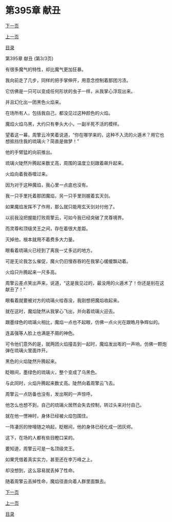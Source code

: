 <h1>第395章    献丑</h1>
            <div><p><a href="./1185_%E7%AC%AC396%E7%AB%A0_%E4%BA%94%E6%B2%B3%E4%B9%8B%E5%8A%9B.md">下一页</a></p><p><a href="./1183_%E7%AC%AC395%E7%AB%A0_%E7%8C%AE%E4%B8%91.md">上一页</a></p><p><a href="../">目录</a></p></div>
            <div><p>第395章    献丑 (第3/3页)</p><p>有很多魔气的特性，却比魔气更加狂暴。</p><p>我向前走了几步，同样的把手掌伸开，用意念控制着那团污渍。</p><p>它仿佛是一只可以变成任何形状的虫子一样，从我掌心浮现出来。</p><p>并且幻化出一团黑色火焰来。</p><p>在场所有人，包括我自己，都没见过这种颜色的火焰。</p><p>魔焰火焰乌黑，大约只有拳头大小，一副半死不活的模样。</p><p>望着这一幕，周擎云冷笑着说道，“你在哪学来的，这种不入流的火遁术？用它也想抵挡住我的琉璃火？简直是做梦！”</p><p>他的手臂猛的向前推出。</p><p>琉璃火陡然升腾起来数丈高，周围的温度立刻跟着飙升起来。</p><p>火焰向着我吞噬过来。</p><p>因为对于这种魔焰，我心里一点底也没有。</p><p>我一只手里托着那团魔焰，另一只手里则握着玄天剑。</p><p>如果魔焰发挥不了作用，那么就只能用玄天剑对付他了。</p><p>以前我没把握能打败周擎云，可如今我已经突破了灵尊境界。</p><p>而灵尊和顶级灵王之间，存在着很大差距。</p><p>灭掉他，根本就用不着费多大力量。</p><p>眼看着琉璃火已经到了离我一丈多远的地方。</p><p>可是无论我怎么催促，魔火仍旧慢吞吞的在我掌心缓缓飘动着。</p><p>火焰只升腾起来一尺多高。</p><p>周擎云差点笑出声来，说道，“这是我见过的，最没用的火遁术了！你还是别在这献丑了！”</p><p>眼看着就要被对方的琉璃火给吞没，我刚想把魔焰收起来。</p><p>就在这时，魔焰陡然从我掌心飞出，并向着琉璃火迎去。</p><p>跟墨绿色的琉璃火相比，魔焰一点也不起眼，仿佛一点火光在跟皓月争辉似的。</p><p>连盖强等人脸上也满是不屑的神色。</p><p>可令他们意外的是，就两团火焰撞击到一起时，魔焰发出嘭的一声响，仿佛一颗炮弹在琉璃火里面炸开。</p><p>黑色的火焰陡然升腾起来。</p><p>眨眼间，墨绿色的琉璃火，整个变成了乌黑色。</p><p>与此同时，火焰升腾起来数丈高。陡然向着周擎云飞去。</p><p>周擎云一点防备也没有，发出啊的一声惊呼。</p><p>他怎么也想不到，自己的琉璃火居然会失去控制，转过头来对付自己。</p><p>就在他一愣神时，身体已经被火焰包围住。</p><p>一阵凄厉的惨嚎随之响起，眨眼间，他的身体已经化成一团灰烬。</p><p>这下，在场的人都有些目瞪口呆的。</p><p>要知道，周擎云可是一名顶级灵王。</p><p>如果凭借着真实实力，甚至还在李万峰之上。</p><p>却没想到，这么容易就丢掉了性命。</p><p>随着周擎云丢掉性命，魔焰径直向着人群里面飘去。</p></div>
            <div><p><a href="./1185_%E7%AC%AC396%E7%AB%A0_%E4%BA%94%E6%B2%B3%E4%B9%8B%E5%8A%9B.md">下一页</a></p><p><a href="./1183_%E7%AC%AC395%E7%AB%A0_%E7%8C%AE%E4%B8%91.md">上一页</a></p><p><a href="../">目录</a></p></div>